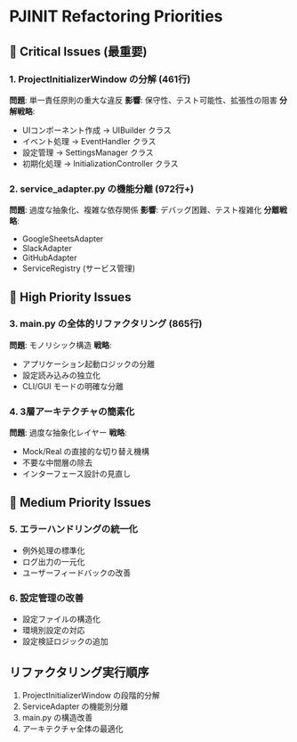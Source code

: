 # PJINIT Refactoring Priorities

## 🚨 Critical Issues (最重要)

### 1. ProjectInitializerWindow の分解 (461行)
**問題**: 単一責任原則の重大な違反
**影響**: 保守性、テスト可能性、拡張性の阻害
**分解戦略**:
- UIコンポーネント作成 → UIBuilder クラス
- イベント処理 → EventHandler クラス  
- 設定管理 → SettingsManager クラス
- 初期化処理 → InitializationController クラス

### 2. service_adapter.py の機能分離 (972行+)
**問題**: 過度な抽象化、複雑な依存関係
**影響**: デバッグ困難、テスト複雑化
**分離戦略**:
- GoogleSheetsAdapter
- SlackAdapter  
- GitHubAdapter
- ServiceRegistry (サービス管理)

## 🔶 High Priority Issues

### 3. main.py の全体的リファクタリング (865行)
**問題**: モノリシック構造
**戦略**: 
- アプリケーション起動ロジックの分離
- 設定読み込みの独立化
- CLI/GUI モードの明確な分離

### 4. 3層アーキテクチャの簡素化
**問題**: 過度な抽象化レイヤー
**戦略**:
- Mock/Real の直接的な切り替え機構
- 不要な中間層の除去
- インターフェース設計の見直し

## 🔸 Medium Priority Issues

### 5. エラーハンドリングの統一化
- 例外処理の標準化
- ログ出力の一元化
- ユーザーフィードバックの改善

### 6. 設定管理の改善
- 設定ファイルの構造化
- 環境別設定の対応
- 設定検証ロジックの追加

## リファクタリング実行順序
1. ProjectInitializerWindow の段階的分解
2. ServiceAdapter の機能別分離
3. main.py の構造改善
4. アーキテクチャ全体の最適化